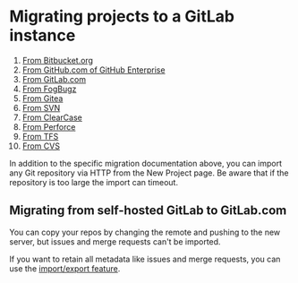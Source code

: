 # Migrating projects to a GitLab instance

1. [From Bitbucket.org](bitbucket.md)
1. [From GitHub.com of GitHub Enterprise](github.md)
1. [From GitLab.com](gitlab_com.md)
1. [From FogBugz](fogbugz.md)
1. [From Gitea](gitea.md)
1. [From SVN](svn.md)
1. [From ClearCase](clearcase.md)
1. [From Perforce](perforce.md)
1. [From TFS](tfs.md)
1. [From CVS](cvs.md)

In addition to the specific migration documentation above, you can import any
Git repository via HTTP from the New Project page. Be aware that if the
repository is too large the import can timeout.

## Migrating from self-hosted GitLab to GitLab.com

You can copy your repos by changing the remote and pushing to the new server,
but issues and merge requests can't be imported.

If you want to retain all metadata like issues and merge requests, you can use
the [import/export feature](../settings/import_export.md).
